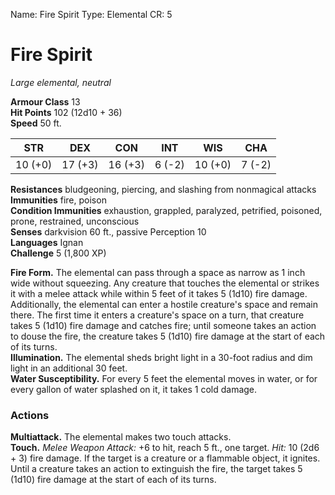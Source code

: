 Name: Fire Spirit
Type: Elemental
CR: 5

# Fire Spirit 
_Large elemental, neutral_

**Armour Class** 13    
**Hit Points** 102 (12d10 + 36)    
**Speed** 50 ft. 

| STR      | DEX     | CON      | INT     | WIS     | CHA     |
|----------|---------|----------|---------|---------|---------|
| 10 (+0)  | 17 (+3) | 16 (+3)  | 6 (-2)  | 10 (+0) | 7 (-2)  |

**Resistances** bludgeoning, piercing, and slashing from nonmagical attacks    
**Immunities** fire, poison    
**Condition Immunities** exhaustion, grappled, paralyzed, petrified, poisoned, prone, restrained, unconscious    
**Senses** darkvision 60 ft., passive Perception 10    
**Languages** Ignan    
**Challenge** 5 (1,800 XP)    

**Fire Form.** The elemental can pass through a space as narrow as 1 inch wide without squeezing. Any creature that touches the elemental or strikes it with a melee attack while within 5 feet of it takes 5 (1d10) fire damage. Additionally, the elemental can enter a hostile creature's space and remain there. The first time it enters a creature's space on a turn, that creature takes 5 (1d10) fire damage and catches fire; until someone takes an action to douse the fire, the creature takes 5 (1d10) fire damage at the start of each of its turns.    
**Illumination.** The elemental sheds bright light in a 30-foot radius and dim light in an additional 30 feet.    
**Water Susceptibility.** For every 5 feet the elemental moves in water, or for every gallon of water splashed on it, it takes 1 cold damage. 

### Actions 
**Multiattack.** The elemental makes two touch attacks.    
**Touch.** _Melee Weapon Attack:_ +6 to hit, reach 5 ft., one target. _Hit:_ 10 (2d6 + 3) fire damage. If the target is a creature or a flammable object, it ignites. Until a creature takes an action to extinguish the fire, the target takes 5 (1d10) fire damage at the start of each of its turns.